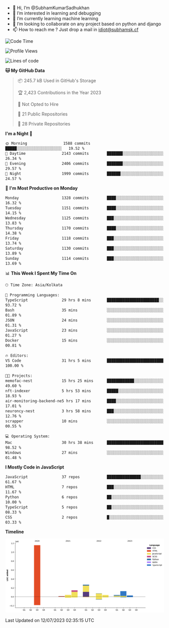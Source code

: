 - 👋 Hi, I’m @SubhamKumarSadhukhan
- 👀 I’m interested in learning and debugging
- 🌱 I’m currently learning machine learning
- 💞️ I’m looking to collaborate on any project based on python and django
- 📫 How to reach me ?
      Just drop a mail in idiot@subhamsk.cf

<!---
SubhamKumarSadhukhan/SubhamKumarSadhukhan is a ✨ special ✨ repository because its `README.md` (this file) appears on your GitHub profile.
You can click the Preview link to take a look at your changes.
--->


<!--START_SECTION:waka-->
![Code Time](http://img.shields.io/badge/Code%20Time-1%2C320%20hrs-blue)

![Profile Views](http://img.shields.io/badge/Profile%20Views-0-blue)

![Lines of code](https://img.shields.io/badge/From%20Hello%20World%20I%27ve%20Written-1.9%20million%20lines%20of%20code-blue)

**🐱 My GitHub Data** 

> 📦 245.7 kB Used in GitHub's Storage 
 > 
> 🏆 2,423 Contributions in the Year 2023
 > 
> 🚫 Not Opted to Hire
 > 
> 📜 21 Public Repositories 
 > 
> 🔑 28 Private Repositories 
 > 
**I'm a Night 🦉** 

```text
🌞 Morning                1588 commits        █████░░░░░░░░░░░░░░░░░░░░   19.52 % 
🌆 Daytime                2143 commits        ███████░░░░░░░░░░░░░░░░░░   26.34 % 
🌃 Evening                2406 commits        ███████░░░░░░░░░░░░░░░░░░   29.57 % 
🌙 Night                  1999 commits        ██████░░░░░░░░░░░░░░░░░░░   24.57 % 
```
📅 **I'm Most Productive on Monday** 

```text
Monday                   1328 commits        ████░░░░░░░░░░░░░░░░░░░░░   16.32 % 
Tuesday                  1151 commits        ████░░░░░░░░░░░░░░░░░░░░░   14.15 % 
Wednesday                1125 commits        ███░░░░░░░░░░░░░░░░░░░░░░   13.83 % 
Thursday                 1170 commits        ████░░░░░░░░░░░░░░░░░░░░░   14.38 % 
Friday                   1118 commits        ███░░░░░░░░░░░░░░░░░░░░░░   13.74 % 
Saturday                 1130 commits        ███░░░░░░░░░░░░░░░░░░░░░░   13.89 % 
Sunday                   1114 commits        ███░░░░░░░░░░░░░░░░░░░░░░   13.69 % 
```


📊 **This Week I Spent My Time On** 

```text
🕑︎ Time Zone: Asia/Kolkata

💬 Programming Languages: 
TypeScript               29 hrs 8 mins       ███████████████████████░░   93.72 % 
Bash                     35 mins             ░░░░░░░░░░░░░░░░░░░░░░░░░   01.89 % 
JSON                     24 mins             ░░░░░░░░░░░░░░░░░░░░░░░░░   01.31 % 
JavaScript               23 mins             ░░░░░░░░░░░░░░░░░░░░░░░░░   01.27 % 
Docker                   15 mins             ░░░░░░░░░░░░░░░░░░░░░░░░░   00.81 % 

🔥 Editors: 
VS Code                  31 hrs 5 mins       █████████████████████████   100.00 % 

🐱‍💻 Projects: 
memofac-nest             15 hrs 25 mins      ████████████░░░░░░░░░░░░░   49.60 % 
nft-indexer              5 hrs 53 mins       █████░░░░░░░░░░░░░░░░░░░░   18.93 % 
air-monitoring-backend-ne5 hrs 17 mins       ████░░░░░░░░░░░░░░░░░░░░░   17.01 % 
neuroncy-nest            3 hrs 58 mins       ███░░░░░░░░░░░░░░░░░░░░░░   12.76 % 
scrapper                 10 mins             ░░░░░░░░░░░░░░░░░░░░░░░░░   00.55 % 

💻 Operating System: 
Mac                      30 hrs 38 mins      █████████████████████████   98.52 % 
Windows                  27 mins             ░░░░░░░░░░░░░░░░░░░░░░░░░   01.48 % 
```

**I Mostly Code in JavaScript** 

```text
JavaScript               37 repos            ███████████████░░░░░░░░░░   61.67 % 
HTML                     7 repos             ███░░░░░░░░░░░░░░░░░░░░░░   11.67 % 
Python                   6 repos             ██░░░░░░░░░░░░░░░░░░░░░░░   10.00 % 
TypeScript               5 repos             ██░░░░░░░░░░░░░░░░░░░░░░░   08.33 % 
CSS                      2 repos             █░░░░░░░░░░░░░░░░░░░░░░░░   03.33 % 
```



**Timeline**

![Lines of Code chart](https://raw.githubusercontent.com/SubhamKumarSadhukhan/SubhamKumarSadhukhan/main/assets/bar_graph.png)


 Last Updated on 12/07/2023 02:35:15 UTC
<!--END_SECTION:waka-->
